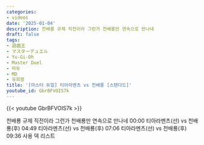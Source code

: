 ```yaml
---
categories:
- videos
date: '2025-01-04'
description: 천배룡 규제 직전이라 그런가 천배룡만 연속으로 만나네
draft: false
tags:
- 遊戯王
- マスターデュエル
- Yu-Gi-Oh
- Master Duel
- 마듀
- MD
- 유희왕
title: '[마스터 듀얼] 티아라멘츠 vs 천배룡 [스탠다드]'
youtube_id: GbrBFVOIS7k
---
```



{{< youtube GbrBFVOIS7k >}}

천배룡 규제 직전이라 그런가 천배룡만 연속으로 만나네
00:00 티아라멘츠(선) vs 천배룡(후)
04:49 티아라멘츠(선) vs 천배룡(후)
07:06 티아라멘츠(선) vs 천배룡(후)
09:36 사용 덱 리스트